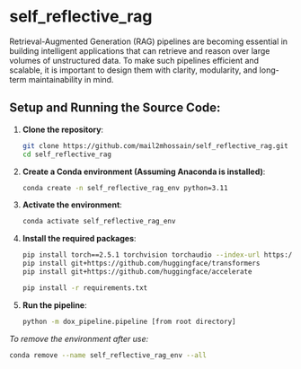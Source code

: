 # self_reflective_rag
Retrieval-Augmented Generation (RAG) pipelines are becoming essential in building intelligent applications that can retrieve and reason over large volumes of unstructured data. To make such pipelines efficient and scalable, it is important to design them with clarity, modularity, and long-term maintainability in mind.


## Setup and Running the Source Code:

1. **Clone the repository**:
   ```bash
   git clone https://github.com/mail2mhossain/self_reflective_rag.git
   cd self_reflective_rag
   ```

2. **Create a Conda environment (Assuming Anaconda is installed)**:
   ```bash
   conda create -n self_reflective_rag_env python=3.11
   ```

3. **Activate the environment**:
   ```bash
   conda activate self_reflective_rag_env
   ```

4. **Install the required packages**:
   ```bash
   pip install torch==2.5.1 torchvision torchaudio --index-url https://download.pytorch.org/whl/cu121
   pip install git+https://github.com/huggingface/transformers
   pip install git+https://github.com/huggingface/accelerate
   
   pip install -r requirements.txt
   ```

5. **Run the pipeline**:
   ```bash
   python -m dox_pipeline.pipeline [from root directory]
   ```

*To remove the environment after use:*
```bash
conda remove --name self_reflective_rag_env --all
```
